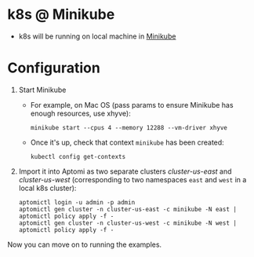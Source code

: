 # k8s @ Minikube
* k8s will be running on local machine in [Minikube](https://github.com/kubernetes/minikube)

# Configuration
1. Start Minikube
    * For example, on Mac OS (pass params to ensure Minikube has enough resources, use xhyve):
      ```
      minikube start --cpus 4 --memory 12288 --vm-driver xhyve
      ```
    * Once it's up, check that context `minikube` has been created:
      ```
      kubectl config get-contexts
      ```   
   
2. Import it into Aptomi as two separate clusters *cluster-us-east* and *cluster-us-west* (corresponding to two namespaces `east` and `west` in a local k8s cluster):
    ```
    aptomictl login -u admin -p admin
    aptomictl gen cluster -n cluster-us-east -c minikube -N east | aptomictl policy apply -f -
    aptomictl gen cluster -n cluster-us-west -c minikube -N west | aptomictl policy apply -f -
    ```

Now you can move on to running the examples.
